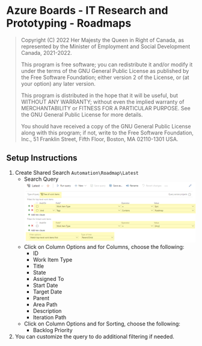 # Azure Boards - IT Research and Prototyping - Roadmaps

> Copyright (C) 2022  Her Majesty the Queen in Right of Canada, as represented by the Minister of Employment and Social Development Canada, 2021-2022.
>
> This program is free software; you can redistribute it and/or modify it under the terms of the GNU General Public License as published by the Free Software Foundation; either version 2 of the License, or (at your option) any later version.
>
> This program is distributed in the hope that it will be useful, but WITHOUT ANY WARRANTY; without even the implied warranty of MERCHANTABILITY or FITNESS FOR A PARTICULAR PURPOSE.  See the GNU General Public License for more details.
>
> You should have received a copy of the GNU General Public License along with this program; if not, write to the Free Software Foundation, Inc., 51 Franklin Street, Fifth Floor, Boston, MA 02110-1301 USA.

##  Setup Instructions
1. Create Shared Search ```Automation\Roadmap\Latest```
   - Search Query ![Roadmap Latest](roadmap-latest-query.png)
   - Click on Column Options and for Columns, choose the following:
      - ID
      - Work Item Type
      - Title
      - State
      - Assigned To
      - Start Date
      - Target Date
      - Parent
      - Area Path
      - Description
      - Iteration Path
   - Click on Column Options and for Sorting, choose the following:
       - Backlog Priority
2. You can customize the query to do additional filtering if needed.